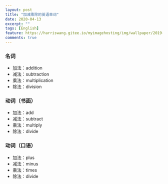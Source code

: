 ```yaml
---
layout: post
title: "加减乘除的英语单词"
date: 2020-04-13
excerpt: ""
tags: [English]
feature: https://harriswang.gitee.io/myimagehosting/img/wallpaper/2019-10-22.jpeg
comments: true
---
```


### 名词

- 加法：addition
- 减法：subtraction
- 乘法：multiplication
- 除法：division

### 动词（书面）

- 加法：add
- 减法：subtract
- 乘法：multiply
- 除法：divide

### 动词（口语）

- 加法：plus
- 减法：minus
- 乘法：times
- 除法：divide

